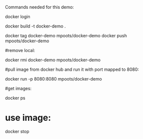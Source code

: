 Commands needed for this demo:

docker login

docker build -t docker-demo .

docker tag docker-demo mpoots/docker-demo
docker push mpoots/docker-demo

#remove local:

docker rmi docker-demo mpoots/docker-demo

#pull image from docker hub and run it with port mapped to 8080:

docker run -p 8080:8080 mpoots/docker-demo

#get images:

docker ps

# use image:

docker stop <image>